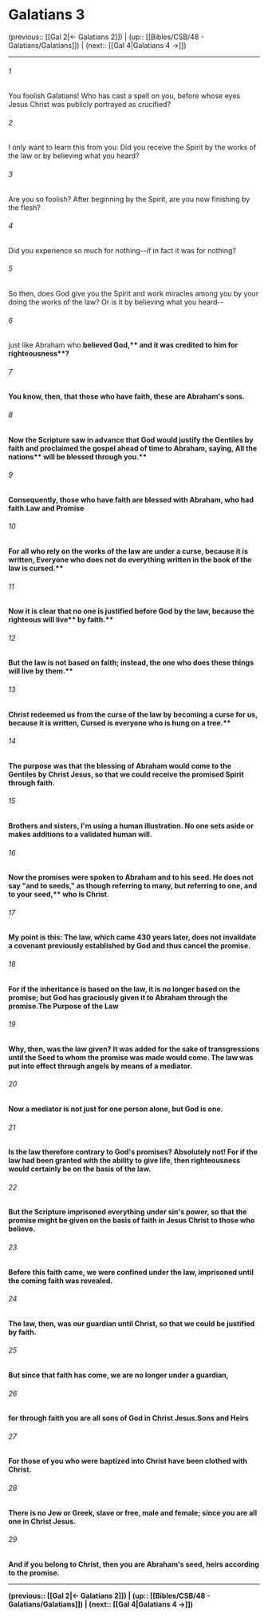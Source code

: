 # Galatians 3

(previous:: [[Gal 2|← Galatians 2]]) | (up:: [[Bibles/CSB/48 - Galatians/Galatians]]) | (next:: [[Gal 4|Galatians 4 →]])

***


###### 1 
You foolish Galatians! Who has cast a spell on you, before whose eyes Jesus Christ was publicly portrayed as crucified? 

###### 2 
I only want to learn this from you: Did you receive the Spirit by the works of the law or by believing what you heard? 

###### 3 
Are you so foolish? After beginning by the Spirit, are you now finishing by the flesh? 

###### 4 
Did you experience so much for nothing--if in fact it was for nothing? 

###### 5 
So then, does God give you the Spirit and work miracles among you by your doing the works of the law? Or is it by believing what you heard-- 

###### 6 
just like Abraham who <b class="quote">believed God,** <b class="quote">and it was credited to him for righteousness**? 

###### 7 
You know, then, that those who have faith, these are Abraham's sons. 

###### 8 
Now the Scripture saw in advance that God would justify the Gentiles by faith and proclaimed the gospel ahead of time to Abraham, saying, <b class="quote">All the nations** <b class="quote">will be blessed through you.** 

###### 9 
Consequently, those who have faith are blessed with Abraham, who had faith.Law and Promise 

###### 10 
For all who rely on the works of the law are under a curse, because it is written, <b class="quote">Everyone who does not do everything written in the book of the law is cursed.** 

###### 11 
Now it is clear that no one is justified before God by the law, because <b class="quote">the righteous will live** <b class="quote">by faith.** 

###### 12 
But the law is not based on faith; instead, <b class="quote">the one who does these things will live by them.** 

###### 13 
Christ redeemed us from the curse of the law by becoming a curse for us, because it is written, <b class="quote">Cursed is everyone who is hung on a tree.** 

###### 14 
The purpose was that the blessing of Abraham would come to the Gentiles by Christ Jesus, so that we could receive the promised Spirit through faith. 

###### 15 
Brothers and sisters, I'm using a human illustration. No one sets aside or makes additions to a validated human will. 

###### 16 
Now the promises were spoken to Abraham and to his seed. He does not say "and to seeds," as though referring to many, but referring to one, <b class="quote">and to your seed,** who is Christ. 

###### 17 
My point is this: The law, which came 430 years later, does not invalidate a covenant previously established by God and thus cancel the promise. 

###### 18 
For if the inheritance is based on the law, it is no longer based on the promise; but God has graciously given it to Abraham through the promise.The Purpose of the Law 

###### 19 
Why, then, was the law given? It was added for the sake of transgressions until the Seed to whom the promise was made would come. The law was put into effect through angels by means of a mediator. 

###### 20 
Now a mediator is not just for one person alone, but God is one. 

###### 21 
Is the law therefore contrary to God's promises? Absolutely not! For if the law had been granted with the ability to give life, then righteousness would certainly be on the basis of the law. 

###### 22 
But the Scripture imprisoned everything under sin's power, so that the promise might be given on the basis of faith in Jesus Christ to those who believe. 

###### 23 
Before this faith came, we were confined under the law, imprisoned until the coming faith was revealed. 

###### 24 
The law, then, was our guardian until Christ, so that we could be justified by faith. 

###### 25 
But since that faith has come, we are no longer under a guardian, 

###### 26 
for through faith you are all sons of God in Christ Jesus.Sons and Heirs 

###### 27 
For those of you who were baptized into Christ have been clothed with Christ. 

###### 28 
There is no Jew or Greek, slave or free, male and female; since you are all one in Christ Jesus. 

###### 29 
And if you belong to Christ, then you are Abraham's seed, heirs according to the promise.

***

(previous:: [[Gal 2|← Galatians 2]]) | (up:: [[Bibles/CSB/48 - Galatians/Galatians]]) | (next:: [[Gal 4|Galatians 4 →]])
